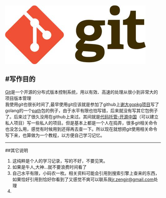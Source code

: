 ![git](/images/0.jpg)


#写作目的
---
[Git](http://baike.baidu.com/subview/1531489/12032478.htm?fr=aladdin "百度百科")是一个开源的分布式版本控制系统，用以有效、高速的处理从很小到非常大的项目版本管理  
我使用git也很长时间了,最早使用git应该就是参加了github上[谢大gopkg项目](https://github.com/astaxie/gopkg "golang包类示例")写了golang的一个[path](https://github.com/astaxie/gopkg/tree/master/path)包的例子，由于水平有限也怕写错，后来就没有写其它包例子了。后来过了很久没用在github上来过。其间就是[代码托管-开源中国](http://git.oschina.net/)（可以建立私人项目）写一些私人的项目。但是基本上都是一个人在捣弄，很多git相关命令也没怎么用，感觉有时候用到还得再去查一下。所以现在就想把git使用相关命令写下来，也算做为一个教程，以方便自己学习记忆。

---
##其它说明
1. 这纯粹是个人的学习记录，写的不好，不要见笑。
2. 如果是牛人,大神...就不要浪费时间看了
3. 自己水平有限，小码农一枚。相关资料可能会引用到搜索引擎上查来的东西，如果恰好引用到恰好你看到了又感觉不爽可以联系我<jr.zengjr@gmail.com>处理
4. 




